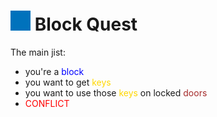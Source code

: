 # ![](./sprites/spr_player/cb44133f-e4e9-4b08-8db2-4e21b7def120.png)   Block Quest ![]()

The main jist: 

- you're a <span style="color:blue">block</span>
- you want to get <span style="color:gold">keys</span>
- you want to use those <span style="color:gold">keys</span> on locked <span style="color:brown">doors</span>
- <span style="color:red">CONFLICT</span>
